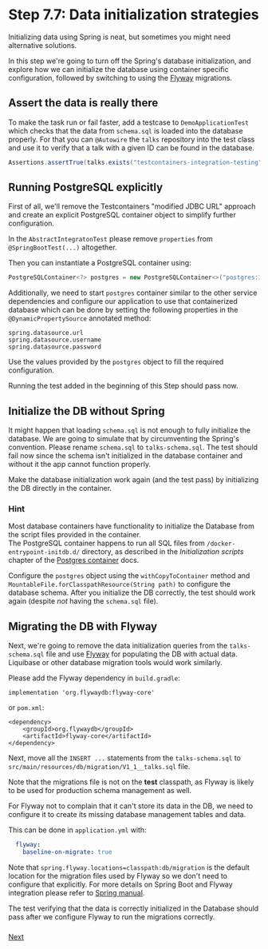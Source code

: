 # Step 7.7: Data initialization strategies

Initializing data using Spring is neat, but sometimes you might need alternative solutions. 

In this step we're going to turn off the Spring's database initialization, and explore how we can initialize the database using container specific configuration, followed by switching to using the [Flyway](https://flywaydb.org/) migrations.

## Assert the data is really there

To make the task run or fail faster, add a testcase to `DemoApplicationTest` which checks that the data from `schema.sql` is loaded into the database properly. 
For that you can `@Autowire` the `talks` repository into the test class and use it to verify that a talk with a given ID can be found in the database. 

```java
Assertions.assertTrue(talks.exists("testcontainers-integration-testing"));
```

## Running PostgreSQL explicitly

First of all, we'll remove the Testcontainers "modified JDBC URL" approach and create an explicit PostgreSQL container object to simplify further configuration.

In the `AbstractIntegratonTest` please remove `properties` from `@SpringBootTest(...)` altogether.

Then you can instantiate a PostgreSQL container using:

```java
PostgreSQLContainer<?> postgres = new PostgreSQLContainer<>("postgres:14-alpine");
```

Additionally, we need to start `postgres` container similar to the other service dependencies and configure our application to use that containerized database which can be done by setting the following properties in the `@DynamicPropertySource` annotated method:

```text
spring.datasource.url
spring.datasource.username
spring.datasource.password
```

Use the values provided by the `postgres` object to fill the required configuration.

Running the test added in the beginning of this Step should pass now. 

## Initialize the DB without Spring

It might happen that loading `schema.sql` is not enough to fully initialize the database. 
We are going to simulate that by circumventing the Spring's convention. Please rename `schema.sql` to `talks-schema.sql`. 
The test should fail now since the schema isn't initialized in the database container and without it the app cannot function properly.  

Make the database initialization work again (and the test pass) by initializing the DB directly in the container.

### Hint
Most database containers have functionality to initialize the Database from the script files provided in the container.  
The PostgreSQL container happens to run all SQL files from `/docker-entrypoint-initdb.d/` directory, as described in the _Initialization scripts_  chapter of the [Postgres container](https://hub.docker.com/_/postgres/) docs.

Configure the `postgres` object using the `withCopyToContainer` method and `MountableFile.forClasspathResource(String path)` to configure the database schema.
After you initialize the DB correctly, the test should work again (despite _not_ having the `schema.sql` file).

## Migrating the DB with Flyway

Next, we're going to remove the data initialization queries from the `talks-schema.sql` file and use [Flyway](https://flywaydb.org/) for populating the DB with actual data.
Liquibase or other database migration tools would work similarly. 

Please add the Flyway dependency in `build.gradle`:

```text
implementation 'org.flywaydb:flyway-core'
```

or `pom.xml`:
```text
<dependency>
    <groupId>org.flywaydb</groupId>
    <artifactId>flyway-core</artifactId>
</dependency>
```

Next, move all the `INSERT ...` statements from the `talks-schema.sql` to `src/main/resources/db/migration/V1_1__talks.sql` file.

Note that the migrations file is not on the **test** classpath, as Flyway is likely to be used for production schema management as well. 

For Flyway not to complain that it can't store its data in the DB, we need to configure it to create its missing database management tables and data.

This can be done in `application.yml` with:

```yaml
  flyway:
    baseline-on-migrate: true
```

Note that `spring.flyway.locations=classpath:db/migration` is the default location for the migration files used by Flyway so we don't need to configure that explicitly. 
For more details on Spring Boot and Flyway integration please refer to [Spring manual](https://docs.spring.io/spring-boot/docs/2.6.7/reference/htmlsingle/#howto.data-initialization.migration-tool.flyway).

The test verifying that the data is correctly initialized in the Database should pass after we configure Flyway to run the migrations correctly.

### 
[Next](step-8-local-development-environment.md)
